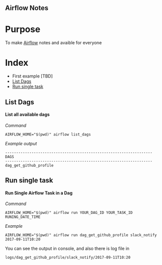 Airflow Notes
-----------
# Purpose

To make [Airflow](https://github.com/apache/incubator-airflow) notes and avaible for everyone


# Index

* First example [TBD]
* [List Dags](#list-dags)
* [Run single task](#run-single-task)

## List Dags
#### List all available dags

*Command*
```
AIRFLOW_HOME="$(pwd)" airflow list_dags

```

*Example output*

```
-------------------------------------------------------------------
DAGS
-------------------------------------------------------------------
dag_get_github_profile
```

## Run single task
#### Run Single Airflow Task in a Dag

*Command*

```
AIRFLOW_HOME="$(pwd)" airflow run YOUR_DAG_ID YOUR_TASK_ID RUNING_DATE_TIME
```

*Example*

```
AIRFLOW_HOME="$(pwd)" airflow run dag_get_github_profile slack_notify 2017-09-11T10:20
```

You can see the output in console, and also there is log file in

```
logs/dag_get_github_profile/slack_notify/2017-09-11T10:20
```
